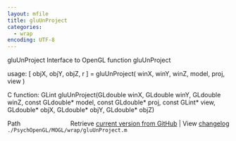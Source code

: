 ```yaml
---
layout: mfile
title: gluUnProject
categories:
  - wrap
encoding: UTF-8
---
```


gluUnProject  Interface to OpenGL function gluUnProject  

usage:  [ objX, objY, objZ, r ] = gluUnProject( winX, winY, winZ, model, proj, view )  

C function:  GLint gluUnProject(GLdouble winX, GLdouble winY, GLdouble winZ, const GLdouble\* model, const GLdouble\* proj, const GLint\* view, GLdouble\* objX, GLdouble\* objY, GLdouble\* objZ)  


<div class="code_header" style="text-align:right;">
  <span style="float:left;">Path&nbsp;&nbsp;</span> <span class="counter">Retrieve <a href=
  "https://raw.github.com/Psychtoolbox-3/Psychtoolbox-3/beta/./PsychOpenGL/MOGL/wrap/gluUnProject.m">current version from GitHub</a> | View <a href=
  "https://github.com/Psychtoolbox-3/Psychtoolbox-3/commits/beta/./PsychOpenGL/MOGL/wrap/gluUnProject.m">changelog</a></span>
</div>
<div class="code">
  <code>./PsychOpenGL/MOGL/wrap/gluUnProject.m</code>
</div>
